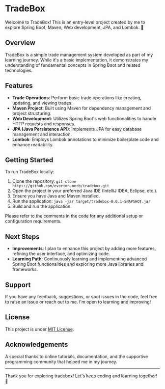 # TradeBox

Welcome to TradeBox! This is an entry-level project created by me to explore Spring Boot, Maven, Web development, JPA, and Lombok. 🚀

## Overview

TradeBox is a simple trade management system developed as part of my learning journey. While it's a basic implementation, it demonstrates my understanding of fundamental concepts in Spring Boot and related technologies.

## Features

- **Trade Operations**: Perform basic trade operations like creating, updating, and viewing trades.
- **Maven Project**: Built using Maven for dependency management and project structuring.
- **Web Development**: Utilizes Spring Boot's web functionalities to handle HTTP requests and responses.
- **JPA (Java Persistence API)**: Implements JPA for easy database management and interaction.
- **Lombok**: Employs Lombok annotations to minimize boilerplate code and enhance readability.

## Getting Started

To run TradeBox locally:

1. Clone the repository: `git clone https://github.com/everton.nnrb/tradebox.git`
2. Open the project in your preferred Java IDE (IntelliJ IDEA, Eclipse, etc.).
3. Ensure you have Java and Maven installed.
5. Run the application: `java -jar target/tradebox-0.0.1-SNAPSHOT.jar`
6. Build and run the application.

Please refer to the comments in the code for any additional setup or configuration requirements.

## Next Steps

- **Improvements**: I plan to enhance this project by adding more features, refining the user interface, and optimizing code.
- **Learning Path**: Continuously learning and implementing advanced Spring Boot functionalities and exploring more Java libraries and frameworks.

## Support

If you have any feedback, suggestions, or spot issues in the code, feel free to raise an issue or reach out to me. I'm open to learning and improving!

## License

This project is under [MIT License](link-to-license).

## Acknowledgements

A special thanks to online tutorials, documentation, and the supportive programming community that helped me in my journey.

---

Thank you for exploring tradebox! Let's keep coding and learning together! 🌟
